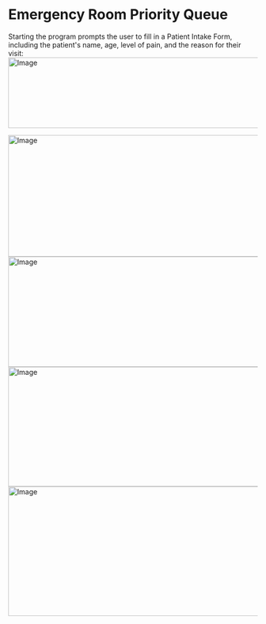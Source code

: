 # Emergency Room Priority Queue

Starting the program prompts the user to fill in a Patient Intake Form, including the patient's name, age, level of pain, and the reason for their visit:
<img width="692" height="143" alt="Image" src="https://github.com/user-attachments/assets/1ac76b5f-eeff-4263-a135-b2e7d7b36749" />

<img width="673" height="246" alt="Image" src="https://github.com/user-attachments/assets/a1054000-648f-453d-9426-9132dacd488b" />

<img width="664" height="223" alt="Image" src="https://github.com/user-attachments/assets/baf9f939-60f4-4e9c-a5d9-0b332acf81c3" />

<img width="661" height="242" alt="Image" src="https://github.com/user-attachments/assets/9349edb3-d530-43ce-8b58-a466228d2e04" />

<img width="661" height="262" alt="Image" src="https://github.com/user-attachments/assets/914ca8b5-1e2b-45bc-a7f8-6651abd71e81" />
